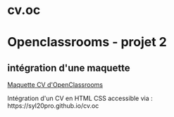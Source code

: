 # cv.oc

<h1>Openclassrooms - projet 2</h1>

<h2>intégration d'une maquette</h2>
<a href="https://user.oc-static.com/upload/2019/04/12/15550721972967_Resume%20-%203.png" target="blank">Maquette CV d'OpenClassrooms</a>

<p>Intégration d'un CV en HTML CSS accessible via : https://syl20pro.github.io/cv.oc</p>
